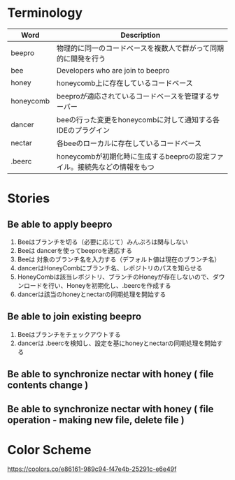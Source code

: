 # Terminology
|Word|Description|
|----|-----------|
|beepro|物理的に同一のコードベースを複数人で群がって同期的に開発を行う|
|bee| Developers who are join to beepro |
|honey|honeycomb上に存在しているコードベース|
|honeycomb|beeproが適応されているコードベースを管理するサーバー|
|dancer|beeの行った変更をhoneycombに対して通知する各IDEのプラグイン|
|nectar|各beeのローカルに存在しているコードベース|
|.beerc|honeycombが初期化時に生成するbeeproの設定ファイル。接続先などの情報をもつ|


# Stories
## Be able to apply beepro
1. Beeはブランチを切る（必要に応じて）みんぷろは関与しない
2. Beeは dancerを使ってbeeproを適応する
3. Beeは 対象のブランチ名を入力する（デフォルト値は現在のブランチ名）
4. dancerはHoneyCombにブランチ名、レポジトリのパスを知らせる
5. HoneyCombは該当レポジトリ、ブランチのHoneyが存在しないので、ダウンロードを行い、Honeyを初期化し、.beercを作成する
6. dancerは該当のhoneyとnectarの同期処理を開始する

## Be able to join existing beepro
1. Beeはブランチをチェックアウトする
2. dancerは .beercを検知し、設定を基にhoneyとnectarの同期処理を開始する

## Be able to synchronize nectar with honey ( file contents change )

## Be able to synchronize nectar with honey ( file operation - making new file, delete file )

# Color Scheme
https://coolors.co/e86161-989c94-f47e4b-25291c-e6e49f
